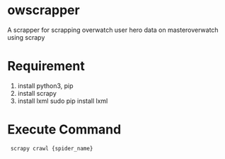 # owscrapper
A scrapper for scrapping overwatch user hero data on masteroverwatch using scrapy

# Requirement
1. install python3, pip
2. install scrapy
3. install lxml
    sudo pip install lxml
# Execute Command
`` scrapy crawl {spider_name}``

